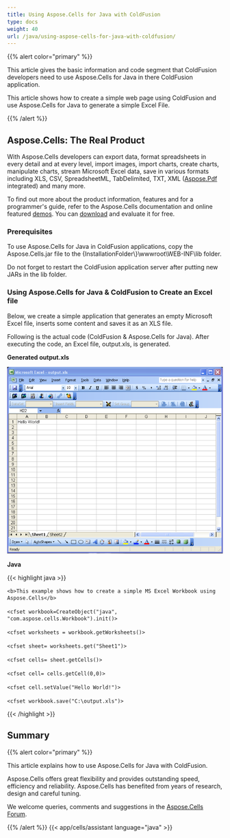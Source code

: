 ```yaml
---
title: Using Aspose.Cells for Java with ColdFusion
type: docs
weight: 40
url: /java/using-aspose-cells-for-java-with-coldfusion/
---
```


{{% alert color="primary" %}}

This article gives the basic information and code segment that ColdFusion developers need to use Aspose.Cells for Java in there ColdFusion application.

This article shows how to create a simple web page using ColdFusion and use Aspose.Cells for Java to generate a simple Excel File.

{{% /alert %}}

## **Aspose.Cells: The Real Product**

With Aspose.Cells developers can export data, format spreadsheets in every detail and at every level, import images, import charts, create charts, manipulate charts, stream Microsoft Excel data, save in various formats including XLS, CSV, SpreadsheetML, TabDelimited, TXT, XML ([Aspose.Pdf](https://products.aspose.com/pdf/java/) integrated) and many more.

To find out more about the product information, features and for a programmer's guide, refer to the Aspose.Cells documentation and online featured [demos](https://github.com/aspose-cells/Aspose.Cells-for-Java). You can [download](https://downloads.aspose.com/cells/java) and evaluate it for free.

### **Prerequisites**

To use Aspose.Cells for Java in ColdFusion applications, copy the Aspose.Cells.jar file to the {InstallationFolder\\}\wwwroot\WEB-INF\lib folder.

Do not forget to restart the ColdFusion application server after putting new JARs in the lib folder.

### **Using Aspose.Cells for Java & ColdFusion to Create an Excel file**

Below, we create a simple application that generates an empty Microsoft Excel file, inserts some content and saves it as an XLS file.

Following is the actual code (ColdFusion & Aspose.Cells for Java). After executing the code, an Excel file, output.xls, is generated.

**Generated output.xls**

![todo:image_alt_text](using-aspose-cells-for-java-with-coldfusion_1.png)

**Java**

{{< highlight java >}}

 <html>

<head><title>Hello World!</title></head>

<body>

    <b>This example shows how to create a simple MS Excel Workbook using Aspose.Cells</b>

    <cfset workbook=CreateObject("java", "com.aspose.cells.Workbook").init()>

    <cfset worksheets = workbook.getWorksheets()>

    <cfset sheet= worksheets.get("Sheet1")>

    <cfset cells= sheet.getCells()>

    <cfset cell= cells.getCell(0,0)>

    <cfset cell.setValue("Hello World!")>

    <cfset workbook.save("C:\output.xls")>

</body>

</html>

{{< /highlight >}}

## **Summary**

{{% alert color="primary" %}}

This article explains how to use Aspose.Cells for Java with ColdFusion.

Aspose.Cells offers great flexibility and provides outstanding speed, efficiency and reliability. Aspose.Cells has benefited from years of research, design and careful tuning.

We welcome queries, comments and suggestions in the [Aspose.Cells Forum](https://forum.aspose.com/c/cells/9).

{{% /alert %}}
{{< app/cells/assistant language="java" >}}
